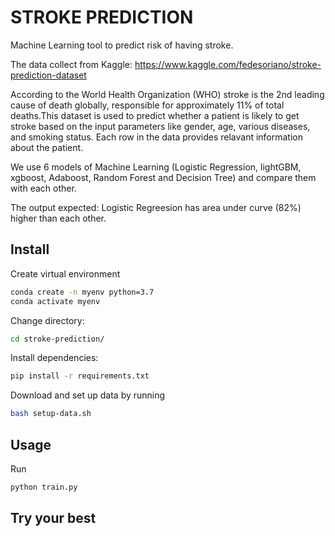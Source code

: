 # STROKE PREDICTION

Machine Learning tool to predict risk of having stroke.

The data collect from Kaggle: https://www.kaggle.com/fedesoriano/stroke-prediction-dataset

According to the World Health Organization (WHO) stroke is the 2nd leading cause of death globally, responsible for approximately 11% of total deaths.This dataset is used to predict whether a patient is likely to get stroke based on the input parameters like gender, age, various diseases, and smoking status. Each row in the data provides relavant information about the patient.

We use 6 models of Machine Learning (Logistic Regression, lightGBM, xgboost, Adaboost, Random Forest and Decision Tree) and compare them with each other. 

The output expected: Logistic Regreesion has area under curve (82%) higher than each other. 

## Install 
Create virtual environment
```bash
conda create -n myenv python=3.7
conda activate myenv
```

Change directory:
```bash
cd stroke-prediction/
```

Install dependencies:
```bash
pip install -r requirements.txt
```

Download and set up data by running
```bash
bash setup-data.sh
```

## Usage
Run
```bash
python train.py
```
## Try your best


